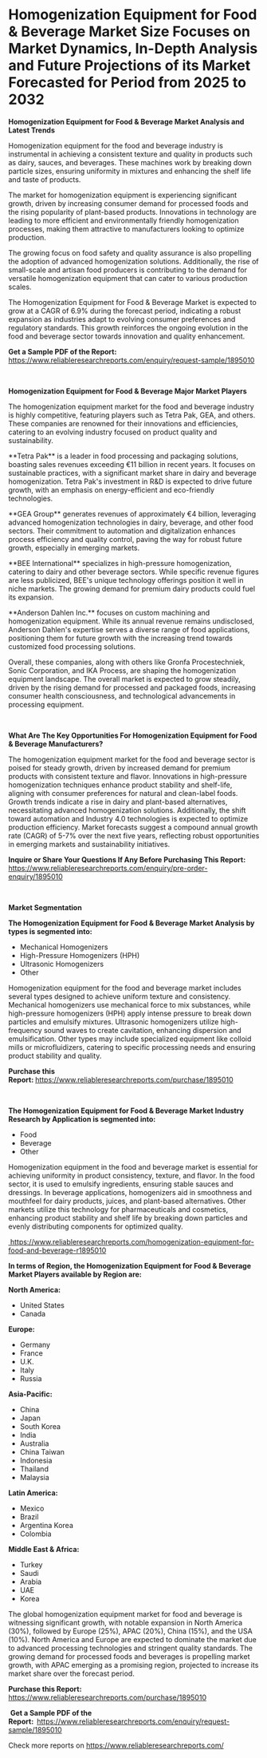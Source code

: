 <p><h1>Homogenization Equipment for Food & Beverage Market Size Focuses on Market Dynamics, In-Depth Analysis and Future Projections of its Market Forecasted for Period from 2025 to 2032</h1></p><p><strong>Homogenization Equipment for Food & Beverage Market Analysis and Latest Trends</strong></p>
<p><p>Homogenization equipment for the food and beverage industry is instrumental in achieving a consistent texture and quality in products such as dairy, sauces, and beverages. These machines work by breaking down particle sizes, ensuring uniformity in mixtures and enhancing the shelf life and taste of products. </p><p>The market for homogenization equipment is experiencing significant growth, driven by increasing consumer demand for processed foods and the rising popularity of plant-based products. Innovations in technology are leading to more efficient and environmentally friendly homogenization processes, making them attractive to manufacturers looking to optimize production. </p><p>The growing focus on food safety and quality assurance is also propelling the adoption of advanced homogenization solutions. Additionally, the rise of small-scale and artisan food producers is contributing to the demand for versatile homogenization equipment that can cater to various production scales. </p><p>The Homogenization Equipment for Food & Beverage Market is expected to grow at a CAGR of 6.9% during the forecast period, indicating a robust expansion as industries adapt to evolving consumer preferences and regulatory standards. This growth reinforces the ongoing evolution in the food and beverage sector towards innovation and quality enhancement.</p></p>
<p><strong>Get a Sample PDF of the Report:&nbsp;</strong> <a href="https://www.reliableresearchreports.com/enquiry/request-sample/1895010?utm_campaign=3210&utm_medium=2&utm_source=Github&utm_content=ia&utm_term=28032025&utm_id=homogenization-equipment-for-food-beverage">https://www.reliableresearchreports.com/enquiry/request-sample/1895010</a></p>
<p>&nbsp;</p>
<p><strong>Homogenization Equipment for Food & Beverage Major Market Players</strong></p>
<p><p>The homogenization equipment market for the food and beverage industry is highly competitive, featuring players such as Tetra Pak, GEA, and others. These companies are renowned for their innovations and efficiencies, catering to an evolving industry focused on product quality and sustainability.</p><p>**Tetra Pak** is a leader in food processing and packaging solutions, boasting sales revenues exceeding €11 billion in recent years. It focuses on sustainable practices, with a significant market share in dairy and beverage homogenization. Tetra Pak's investment in R&D is expected to drive future growth, with an emphasis on energy-efficient and eco-friendly technologies.</p><p>**GEA Group** generates revenues of approximately €4 billion, leveraging advanced homogenization technologies in dairy, beverage, and other food sectors. Their commitment to automation and digitalization enhances process efficiency and quality control, paving the way for robust future growth, especially in emerging markets.</p><p>**BEE International** specializes in high-pressure homogenization, catering to dairy and other beverage sectors. While specific revenue figures are less publicized, BEE's unique technology offerings position it well in niche markets. The growing demand for premium dairy products could fuel its expansion.</p><p>**Anderson Dahlen Inc.** focuses on custom machining and homogenization equipment. While its annual revenue remains undisclosed, Anderson Dahlen's expertise serves a diverse range of food applications, positioning them for future growth with the increasing trend towards customized food processing solutions.</p><p>Overall, these companies, along with others like Gronfa Procestechniek, Sonic Corporation, and IKA Process, are shaping the homogenization equipment landscape. The overall market is expected to grow steadily, driven by the rising demand for processed and packaged foods, increasing consumer health consciousness, and technological advancements in processing equipment.</p></p>
<p>&nbsp;</p>
<p><strong>What Are The Key Opportunities For Homogenization Equipment for Food & Beverage Manufacturers?</strong></p>
<p><p>The homogenization equipment market for the food and beverage sector is poised for steady growth, driven by increased demand for premium products with consistent texture and flavor. Innovations in high-pressure homogenization techniques enhance product stability and shelf-life, aligning with consumer preferences for natural and clean-label foods. Growth trends indicate a rise in dairy and plant-based alternatives, necessitating advanced homogenization solutions. Additionally, the shift toward automation and Industry 4.0 technologies is expected to optimize production efficiency. Market forecasts suggest a compound annual growth rate (CAGR) of 5-7% over the next five years, reflecting robust opportunities in emerging markets and sustainability initiatives.</p></p>
<p><strong>Inquire or Share Your Questions If Any Before Purchasing This Report:</strong> <a href="https://www.reliableresearchreports.com/enquiry/pre-order-enquiry/1895010?utm_campaign=3210&utm_medium=2&utm_source=Github&utm_content=ia&utm_term=28032025&utm_id=homogenization-equipment-for-food-beverage">https://www.reliableresearchreports.com/enquiry/pre-order-enquiry/1895010</a></p>
<p>&nbsp;</p>
<p><strong>Market Segmentation</strong></p>
<p><strong>The Homogenization Equipment for Food & Beverage Market Analysis by types is segmented into:</strong></p>
<p><ul><li>Mechanical Homogenizers</li><li>High-Pressure Homogenizers (HPH)</li><li>Ultrasonic Homogenizers</li><li>Other</li></ul></p>
<p><p>Homogenization equipment for the food and beverage market includes several types designed to achieve uniform texture and consistency. Mechanical homogenizers use mechanical force to mix substances, while high-pressure homogenizers (HPH) apply intense pressure to break down particles and emulsify mixtures. Ultrasonic homogenizers utilize high-frequency sound waves to create cavitation, enhancing dispersion and emulsification. Other types may include specialized equipment like colloid mills or microfluidizers, catering to specific processing needs and ensuring product stability and quality.</p></p>
<p><strong>Purchase this Report:&nbsp;</strong><a href="https://www.reliableresearchreports.com/purchase/1895010?utm_campaign=3210&utm_medium=2&utm_source=Github&utm_content=ia&utm_term=28032025&utm_id=homogenization-equipment-for-food-beverage">https://www.reliableresearchreports.com/purchase/1895010</a></p>
<p>&nbsp;</p>
<p><strong>The Homogenization Equipment for Food & Beverage Market Industry Research by Application is segmented into:</strong></p>
<p><ul><li>Food</li><li>Beverage</li><li>Other</li></ul></p>
<p><p>Homogenization equipment in the food and beverage market is essential for achieving uniformity in product consistency, texture, and flavor. In the food sector, it is used to emulsify ingredients, ensuring stable sauces and dressings. In beverage applications, homogenizers aid in smoothness and mouthfeel for dairy products, juices, and plant-based alternatives. Other markets utilize this technology for pharmaceuticals and cosmetics, enhancing product stability and shelf life by breaking down particles and evenly distributing components for optimized quality.</p></p>
<p><a href="https://www.reliableresearchreports.com/homogenization-equipment-for-food-and-beverage-r1895010?utm_campaign=3210&utm_medium=2&utm_source=Github&utm_content=ia&utm_term=28032025&utm_id=homogenization-equipment-for-food-beverage">&nbsp;https://www.reliableresearchreports.com/homogenization-equipment-for-food-and-beverage-r1895010</a></p>
<p><strong>In terms of Region, the Homogenization Equipment for Food & Beverage Market Players available by Region are:</strong></p>
<p>
    <p> <strong> North America: </strong>
        <ul>
            <li>United States</li>
            <li>Canada</li>
        </ul>
        </p> 
    <p> <strong> Europe: </strong>
        <ul>
            <li>Germany</li>
            <li>France</li>
            <li>U.K.</li>
            <li>Italy</li>
            <li>Russia</li>
        </ul>
        </p> 
    <p> <strong> Asia-Pacific: </strong>
        <ul>
            <li>China</li>
            <li>Japan</li>
            <li>South Korea</li>
            <li>India</li>
            <li>Australia</li>
            <li>China Taiwan</li>
            <li>Indonesia</li>
            <li>Thailand</li>
            <li>Malaysia</li>
        </ul>
        </p> 
    <p> <strong> Latin America: </strong>
        <ul>
            <li>Mexico</li>
            <li>Brazil</li>
            <li>Argentina Korea</li>
            <li>Colombia</li>
        </ul>
        </p> 
    <p> <strong> Middle East & Africa: </strong>
        <ul>
            <li>Turkey</li>
            <li>Saudi</li>
            <li>Arabia</li>
            <li>UAE</li>
            <li>Korea</li>
        </ul>
    </p>
    </p>
<p><p>The global homogenization equipment market for food and beverage is witnessing significant growth, with notable expansion in North America (30%), followed by Europe (25%), APAC (20%), China (15%), and the USA (10%). North America and Europe are expected to dominate the market due to advanced processing technologies and stringent quality standards. The growing demand for processed foods and beverages is propelling market growth, with APAC emerging as a promising region, projected to increase its market share over the forecast period.</p></p>
<p><strong>Purchase this Report: </strong><a href="https://www.reliableresearchreports.com/purchase/1895010?utm_campaign=3210&utm_medium=2&utm_source=Github&utm_content=ia&utm_term=28032025&utm_id=homogenization-equipment-for-food-beverage">https://www.reliableresearchreports.com/purchase/1895010</a></p>
<p>&nbsp;<strong>Get a Sample PDF of the Report:&nbsp;&nbsp;</strong><a href="https://www.reliableresearchreports.com/enquiry/request-sample/1895010?utm_campaign=3210&utm_medium=2&utm_source=Github&utm_content=ia&utm_term=28032025&utm_id=homogenization-equipment-for-food-beverage">https://www.reliableresearchreports.com/enquiry/request-sample/1895010</a></p>
<p><strong></strong></p>
<p>Check more reports on <a href="https://www.reliableresearchreports.com/?utm_campaign=3210&utm_medium=2&utm_source=Github&utm_content=ia&utm_term=28032025&utm_id=homogenization-equipment-for-food-beverage">https://www.reliableresearchreports.com/</a></p>
